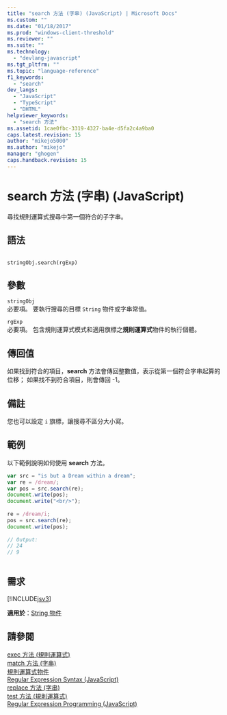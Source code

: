 ```yaml
---
title: "search 方法 (字串) (JavaScript) | Microsoft Docs"
ms.custom: ""
ms.date: "01/18/2017"
ms.prod: "windows-client-threshold"
ms.reviewer: ""
ms.suite: ""
ms.technology: 
  - "devlang-javascript"
ms.tgt_pltfrm: ""
ms.topic: "language-reference"
f1_keywords: 
  - "search"
dev_langs: 
  - "JavaScript"
  - "TypeScript"
  - "DHTML"
helpviewer_keywords: 
  - "search 方法"
ms.assetid: 1cae0fbc-3319-4327-ba4e-d5fa2c4a9ba0
caps.latest.revision: 15
author: "mikejo5000"
ms.author: "mikejo"
manager: "ghogen"
caps.handback.revision: 15
---
```

# search 方法 (字串) (JavaScript)
尋找規則運算式搜尋中第一個符合的子字串。  
  
## 語法  
  
```  
  
stringObj.search(rgExp)   
```  
  
## 參數  
 `stringObj`  
 必要項。  要執行搜尋的目標 `String` 物件或字串常值。  
  
 `rgExp`  
 必要項。  包含規則運算式模式和適用旗標之**規則運算式**物件的執行個體。  
  
## 傳回值  
 如果找到符合的項目，**search** 方法會傳回整數值，表示從第一個符合字串起算的位移；  如果找不到符合項目，則會傳回 \-1。  
  
## 備註  
 您也可以設定 `i` 旗標，讓搜尋不區分大小寫。  
  
## 範例  
 以下範例說明如何使用 **search** 方法。  
  
```javascript  
var src = "is but a Dream within a dream";  
var re = /dream/;  
var pos = src.search(re);  
document.write(pos);  
document.write("<br/>");  
  
re = /dream/i;  
pos = src.search(re);  
document.write(pos);  
  
// Output:   
// 24   
// 9  
  
```  
  
## 需求  
 [!INCLUDE[jsv3](../../javascript/reference/includes/jsv3-md.md)]  
  
 **適用於**：[String 物件](../../javascript/reference/string-object-javascript.md)  
  
## 請參閱  
 [exec 方法 \(規則運算式\)](../../javascript/reference/exec-method-regular-expression-javascript.md)   
 [match 方法 \(字串\)](../../javascript/reference/match-method-string-javascript.md)   
 [規則運算式物件](../../javascript/reference/regular-expression-object-javascript.md)   
 [Regular Expression Syntax \(JavaScript\)](http://msdn.microsoft.com/zh-tw/ab0766e1-7037-45ed-aa23-706f58358c0e)   
 [replace 方法 \(字串\)](../../javascript/reference/replace-method-string-javascript.md)   
 [test 方法 \(規則運算式\)](../../javascript/reference/test-method-regular-expression-javascript.md)   
 [Regular Expression Programming \(JavaScript\)](http://msdn.microsoft.com/zh-tw/3b62e27c-4f07-4726-a95b-6e841807bfaf)